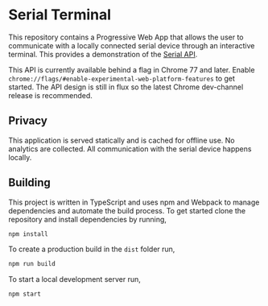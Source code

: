 # Serial Terminal

This repository contains a Progressive Web App that allows the user to
communicate with a locally connected serial device through an interactive
terminal. This provides a demonstration of the [Serial
API](https://wicg.github.io/serial/).

This API is currently available behind a flag in Chrome 77 and later. Enable
`chrome://flags/#enable-experimental-web-platform-features` to get started. The
API design is still in flux so the latest Chrome dev-channel release is
recommended.

## Privacy

This application is served statically and is cached for offline use. No
analytics are collected. All communication with the serial device happens
locally.

## Building

This project is written in TypeScript and uses npm and Webpack to manage
dependencies and automate the build process. To get started clone the
repository and install dependencies by running,

```sh
npm install
```

To create a production build in the `dist` folder run,

```sh
npm run build
```

To start a local development server run,

```sh
npm start
```

